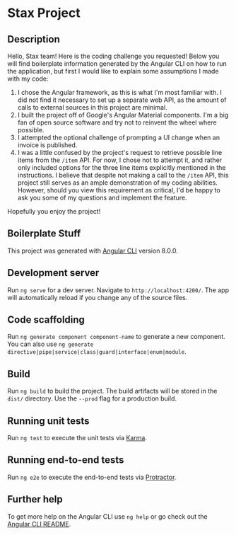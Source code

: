 # Stax Project

## Description

Hello, Stax team!  Here is the coding challenge you requested!  Below you will find boilerplate information generated by the Angular CLI on how to run the application, but first I would like to explain some assumptions I made with my code:

1. I chose the Angular framework, as this is what I'm most familiar with.  I did not find it necessary to set up a separate web API, as the amount of calls to external sources in this project are minimal.
2. I built the project off of Google's Angular Material components.  I'm a big fan of open source software and try not to reinvent the wheel where possible.
3. I attempted the optional challenge of prompting a UI change when an invoice is published.
4. I was a little confused by the project's request to retrieve possible line items from the `/item` API.  For now, I chose not to attempt it, and rather only included options for the three line items explicitly mentioned in the instructions.  I believe that despite not making a call to the `/item` API, this project still serves as an ample demonstration of my coding abilities.  However, should you view this requirement as critical, I'd be happy to ask you some of my questions and implement the feature.

Hopefully you enjoy the project!

## Boilerplate Stuff

This project was generated with [Angular CLI](https://github.com/angular/angular-cli) version 8.0.0.

## Development server

Run `ng serve` for a dev server. Navigate to `http://localhost:4200/`. The app will automatically reload if you change any of the source files.

## Code scaffolding

Run `ng generate component component-name` to generate a new component. You can also use `ng generate directive|pipe|service|class|guard|interface|enum|module`.

## Build

Run `ng build` to build the project. The build artifacts will be stored in the `dist/` directory. Use the `--prod` flag for a production build.

## Running unit tests

Run `ng test` to execute the unit tests via [Karma](https://karma-runner.github.io).

## Running end-to-end tests

Run `ng e2e` to execute the end-to-end tests via [Protractor](http://www.protractortest.org/).

## Further help

To get more help on the Angular CLI use `ng help` or go check out the [Angular CLI README](https://github.com/angular/angular-cli/blob/master/README.md).
